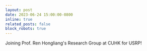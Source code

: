 ```yaml
---
layout: post
date: 2023-06-24 15:00:00-0800
inline: true
related_posts: false
block_robots: true
---
```


Joining Prof. Ren Hongliang's Research Group at CUHK for USRP!
